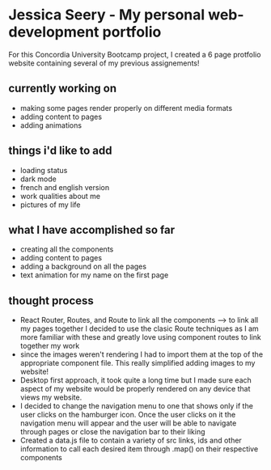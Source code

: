 # Jessica Seery - My personal web-development portfolio

For this Concordia University Bootcamp project, I created a 6 page protfolio website containing several of my previous assignements!

## currently working on
- making some pages render properly on different media formats
- adding content to pages
- adding animations

## things i'd like to add
- loading status
- dark mode
- french and english version
- work qualities about me
- pictures of my life

## what I have accomplished so far
- creating all the components
- adding content to pages
- adding a background on all the pages
- text animation for my name on the first page

## thought process
- React Router, Routes, and Route to link all the components --> to link all my pages together I decided to use the clasic Route techniques as I am more familiar with these and greatly love using component routes to link together my work
- since the images weren't rendering I had to import them at the top of the appropriate component file. This really simplified adding images to my website!
- Desktop first approach, it took quite a long time but I made sure each aspect of my website would be properly rendered on any device that views my website.
- I decided to change the navigation menu to one that shows only if the user clicks on the hamburger icon. Once the user clicks on it the navigation menu will appear and the user will be able to navigate through pages or close the navigation bar to their liking
- Created a data.js file to contain a variety of src links, ids and other information to call each desired item through .map() on their respective components